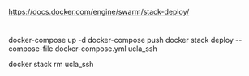 https://docs.docker.com/engine/swarm/stack-deploy/

#
docker-compose up -d
docker-compose push
docker stack deploy --compose-file docker-compose.yml ucla_ssh

 docker stack rm ucla_ssh
